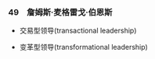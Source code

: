 ### 49　詹姆斯·麦格雷戈·伯恩斯

-   交易型领导(transactional leadership)
    
-   变革型领导(transformational leadership)